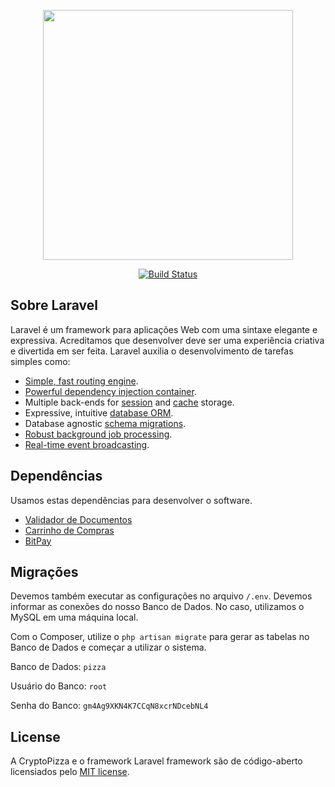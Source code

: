 <p align="center"><img src="https://res.cloudinary.com/dtfbvvkyp/image/upload/v1566331377/laravel-logolockup-cmyk-red.svg" width="400"></p>

<p align="center">
<a href="https://travis-ci.org/laravel/framework"><img src="https://travis-ci.org/laravel/framework.svg" alt="Build Status"></a>
</p>

## Sobre Laravel

Laravel é um framework para aplicações Web com uma sintaxe elegante e expressiva. Acreditamos que desenvolver deve ser uma experiência criativa e divertida em ser feita. Laravel auxilia o
desenvolvimento de tarefas simples como:

- [Simple, fast routing engine](https://laravel.com/docs/routing).
- [Powerful dependency injection container](https://laravel.com/docs/container).
- Multiple back-ends for [session](https://laravel.com/docs/session) and [cache](https://laravel.com/docs/cache) storage.
- Expressive, intuitive [database ORM](https://laravel.com/docs/eloquent).
- Database agnostic [schema migrations](https://laravel.com/docs/migrations).
- [Robust background job processing](https://laravel.com/docs/queues).
- [Real-time event broadcasting](https://laravel.com/docs/broadcasting).

## Dependências

Usamos estas dependências para desenvolver o software.

- [Validador de Documentos](https://github.com/geekcom/validator-docs)
- [Carrinho de Compras](https://github.com/geekcom/validator-docs)
- [BitPay](https://github.com/vrajroham/laravel-bitpay)

## Migrações

Devemos também executar as configurações no arquivo `/.env`. Devemos informar as conexões do nosso Banco de Dados.
No caso, utilizamos o MySQL em uma máquina local.

Com o Composer, utilize o `php artisan migrate` para gerar as tabelas no Banco de Dados e começar a utilizar o sistema.

Banco de Dados: `pizza` 

Usuário do Banco: `root` 

Senha do Banco: `gm4Ag9XKN4K7CCqN8xcrNDcebNL4`


## License

A CryptoPizza e o framework Laravel framework são de código-aberto licensiados pelo [MIT license](https://opensource.org/licenses/MIT).

